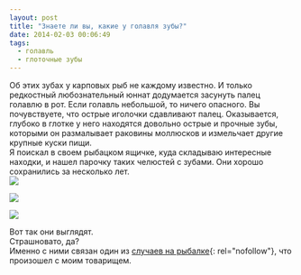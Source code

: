 ```yaml
---
layout: post
title: "Знаете ли вы, какие у голавля зубы?"
date: 2014-02-03 00:06:49
tags:
  - голавль
  - глоточные зубы
---
```

Об этих зубах у карповых рыб не каждому известно. И только редкостный
любознательный юннат додумается засунуть палец голавлю в рот. Если
голавль небольшой, то ничего опасного. Вы почувствуете, что острые
иголочки сдавливают палец. Оказывается, глубоко в глотке у него
находятся довольно острые и прочные зубы, которыми он размалывает
раковины моллюсков и измельчает другие крупные куски пищи.  
Я поискал в своем рыбацком ящичке, куда складываю интересные находки, и
нашел парочку таких челюстей с зубами. Они хорошо сохранились за
несколько лет.  
![](http://fishingguru.ru/uploads/images/00/00/01/2014/02/02/08ba6f.jpg)

![](http://fishingguru.ru/uploads/images/00/00/01/2014/02/02/4103ba.jpg)

![](http://fishingguru.ru/uploads/images/00/00/01/2014/02/02/cf07e0.jpg)

Вот так они выглядят.  
Страшновато, да?  
Именно с ними связан один из [случаев на рыбалке][1]{: rel="nofollow"},
что произошел с моим товарищем.



[1]: http://fishingguru.ru/blog/sapiski_lubitelia/62.html
